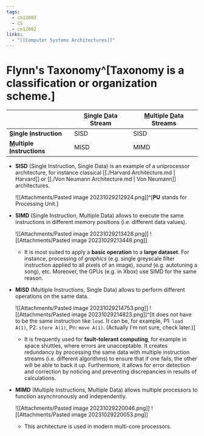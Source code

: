```yaml
---
tags:
  - cm12003
  - CS
  - cm12002
links:
  - "[[Computer Systems Architectures]]"
---
```

# Flynn's Taxonomy^[**Taxonomy** is a classification or organization scheme.]
|                                         | **<u>S</u>ingle <u>D</u>ata Stream** | **<u>M</u>ultiple <u>D</u>ata Streams** |
|-----------------------------------------|--------------------------------------|-----------------------------------------|
| **<u>S</u>ingle <u>I</u>nstruction**    | SISD                                 | SISD                                    |
| **<u>M</u>ultiple <u>I</u>nstructions** | MISD                                 | MIMD                                    |

- **SISD** (Single Instruction, Single Data) is an example of a uniprocessor architecture, for instance classical [[./Harvard Architecture.md | Harvard]] or [[./Von Neumann Architecture.md | Von Neumann]] architectures.

    ![[Attachments/Pasted image 20231029212924.png]]^[**PU** stands for Processing Unit.]

- **SIMD** (Single Instruction, Multiple Data) allows to execute the same instructions in different memory positions (i.e. different data values).

    ![[Attachments/Pasted image 20231029213428.png]]
    ![[Attachments/Pasted image 20231029213448.png]]
    - It is most suited to apply a **basic operation** to a **large dataset**. For instance, processing of *graphics* (e.g. single greyscale filter instruction applied to all pixels of an image), *sound* (e.g. autotuning a song), etc. Moreover, the GPUs (e.g. in Xbox) use SIMD for the same reason.

- **MISD** (Multiple Instructions, Single Data) allows to perform different operations on the same data.

    ![[Attachments/Pasted image 20231029214753.png]]
    ![[Attachments/Pasted image 20231029214823.png]]^[It does not have to be the same instruction like `load`. It can be, for example, P1: `load A(1)`, P2: `store A(1)`, Pn: `move A(1)`. (Actually I'm not sure, check later.)]
    - It is frequently used for **fault-tolerant computing**, for example in space shuttles, where errors are unacceptable. It creates redundancy by processing the same data with multiple instruction streams (i.e. different algorithms) to ensure that if one fails, the other will be able to back it up. Furthermore, it allows for error detection and correction by noticing and preventing discrepancies in results of calculations.

- **MIMD** (Multiple Instructions, Multiple Data) allows multiple processors to function asynchronously and independently.

    ![[Attachments/Pasted image 20231029220046.png]]
    ![[Attachments/Pasted image 20231029220053.png]]
    - This architecture is used in modern multi-core processors.
